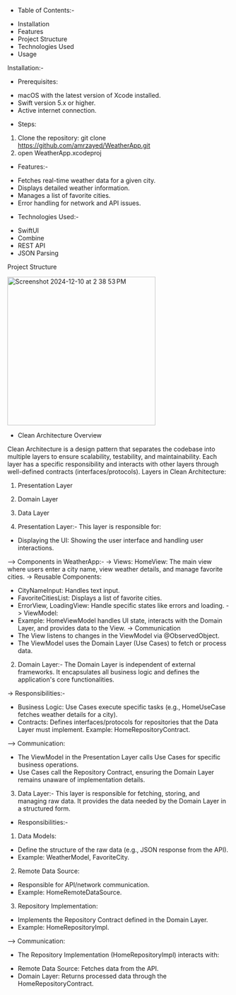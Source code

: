 
* Table of Contents:-

- Installation
- Features
- Project Structure
- Technologies Used
- Usage


Installation:- 

* Prerequisites:
- macOS with the latest version of Xcode installed.
- Swift version 5.x or higher.
- Active internet connection.

* Steps:
1. Clone the repository:
   git clone https://github.com/amrzayed/WeatherApp.git
2. open WeatherApp.xcodeproj

* Features:-

- Fetches real-time weather data for a given city.
- Displays detailed weather information.
- Manages a list of favorite cities.
- Error handling for network and API issues.

* Technologies Used:-

- SwiftUI
- Combine
- REST API
- JSON Parsing

Project Structure

<img width="335" alt="Screenshot 2024-12-10 at 2 38 53 PM" src="https://github.com/user-attachments/assets/001e8181-824f-4d2e-a90b-944bbe7416fa">



* Clean Architecture Overview

Clean Architecture is a design pattern that separates the codebase into multiple layers to ensure scalability, testability, and maintainability. Each layer has a specific responsibility and interacts with other layers through well-defined contracts (interfaces/protocols).
Layers in Clean Architecture:
1. Presentation Layer
2. Domain Layer
3. Data Layer


1. Presentation Layer:-
This layer is responsible for:
- Displaying the UI: Showing the user interface and handling user interactions.

--> Components in WeatherApp:-
-> Views:
 HomeView: The main view where users enter a city name, view weather details, and manage favorite cities.
-> Reusable Components:
- CityNameInput: Handles text input.
- FavoriteCitiesList: Displays a list of favorite cities.
- ErrorView, LoadingView: Handle specific states like errors and loading.
-> ViewModel:
- Example: HomeViewModel handles UI state, interacts with the Domain Layer, and provides data to the View.
-> Communication
- The View listens to changes in the ViewModel via @ObservedObject.
- The ViewModel uses the Domain Layer (Use Cases) to fetch or process data.

2. Domain Layer:-
The Domain Layer is independent of external frameworks. It encapsulates all business logic and defines the application's core functionalities.

-> Responsibilities:-
- Business Logic:
Use Cases execute specific tasks (e.g., HomeUseCase fetches weather details for a city).
- Contracts:
Defines interfaces/protocols for repositories that the Data Layer must implement.
Example: HomeRepositoryContract.

--> Communication:
- The ViewModel in the Presentation Layer calls Use Cases for specific business operations.
- Use Cases call the Repository Contract, ensuring the Domain Layer remains unaware of implementation details.


3. Data Layer:-
This layer is responsible for fetching, storing, and managing raw data. It provides the data needed by the Domain Layer in a structured form.
* Responsibilities:-
  
1) Data Models:
- Define the structure of the raw data (e.g., JSON response from the API).
- Example: WeatherModel, FavoriteCity.
2) Remote Data Source:
- Responsible for API/network communication.
- Example: HomeRemoteDataSource.
3) Repository Implementation:
- Implements the Repository Contract defined in the Domain Layer.
- Example: HomeRepositoryImpl.

--> Communication:
* The Repository Implementation (HomeRepositoryImpl) interacts with:
- Remote Data Source: Fetches data from the API.
- Domain Layer: Returns processed data through the HomeRepositoryContract.
